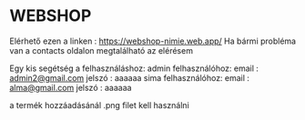 # WEBSHOP

Elérhető ezen a linken : https://webshop-nimie.web.app/
Ha bármi probléma van a contacts oldalon megtalálható az elérésem

Egy kis segétség a felhasználáshoz:
admin felhasználóhoz: email : admin2@gmail.com jelszó : aaaaaa
sima felhasználóhoz: email : alma@gmail.com jelszó : aaaaaa

a termék hozzáadásánál .png filet kell használni

